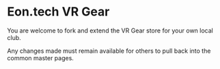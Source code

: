 # Eon.tech VR Gear

You are welcome to fork and extend the VR Gear store for your own local club.  

Any changes made must remain available for others to pull back into the common master pages.